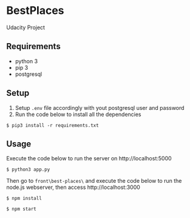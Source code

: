 # BestPlaces
Udacity Project

## Requirements

* python 3
* pip 3
* postgresql

## Setup

1. Setup ```.env``` file accordingly with yout postgresql user and password
2. Run the code below to install all the dependencies
```
$ pip3 install -r requirements.txt
```

## Usage
Execute the code below to run the server on http://localhost:5000
```
$ python3 app.py
```
Then go to ```front\best-places\``` and execute the code below to run the node.js webserver, then access http://localhost:3000
```
$ npm install

$ npm start
```
